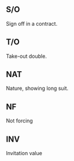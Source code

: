 ## S/O
Sign off in a contract.


## T/O
Take-out double.


## NAT
Nature, showing long suit.


## NF
Not forcing


## INV
Invitation value
